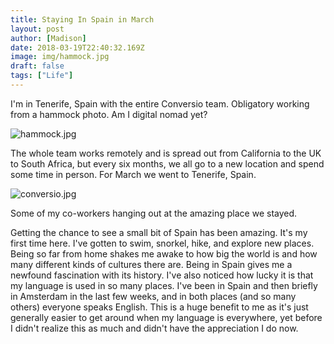 ```yaml
---
title: Staying In Spain in March
layout: post
author: [Madison]
date: 2018-03-19T22:40:32.169Z
image: img/hammock.jpg
draft: false
tags: ["Life"]
---
```


I'm in Tenerife, Spain with the entire Conversio team. Obligatory working from a hammock photo. Am I digital nomad yet?

![hammock.jpg](/img/hammock.jpg)

The whole team works remotely and is spread out from California to the UK to South Africa, but every six months, we all go to a new location and spend some time in person. For March we went to Tenerife, Spain. 

![conversio.jpg](/img/conversio.jpg)

Some of my co-workers hanging out at the amazing place we stayed.

Getting the chance to see a small bit of Spain has been amazing. It's my first time here. I've gotten to swim, snorkel, hike, and explore new places. Being so far from home shakes me awake to how big the world is and how many different kinds of cultures there are. Being in Spain gives me a newfound fascination with its history. I've also noticed how lucky it is that my language is used in so many places. I've been in Spain and then briefly in Amsterdam in the last few weeks, and in both places (and so many others) everyone speaks English. This is a huge benefit to me as it's just generally easier to get around when my language is everywhere, yet before I didn't realize this as much and didn't have the appreciation I do now.